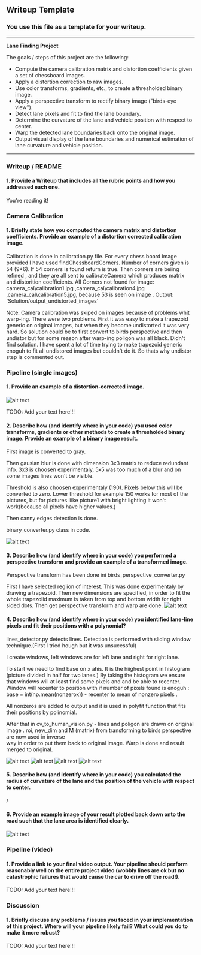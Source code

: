 ## Writeup Template

### You use this file as a template for your writeup.

---

**Lane Finding Project**

The goals / steps of this project are the following:

* Compute the camera calibration matrix and distortion coefficients given a set of chessboard images.
* Apply a distortion correction to raw images.
* Use color transforms, gradients, etc., to create a thresholded binary image.
* Apply a perspective transform to rectify binary image ("birds-eye view").
* Detect lane pixels and fit to find the lane boundary.
* Determine the curvature of the lane and vehicle position with respect to center.
* Warp the detected lane boundaries back onto the original image.
* Output visual display of the lane boundaries and numerical estimation of lane curvature and vehicle position.

[//]: # (Image References)

[image1]: ./examples/undistort_output.png "Undistorted"
[image2]: ./test_images/test1.jpg "Road Transformed"
[image3]: ./examples/binary_combo_example.jpg "Binary Example"
[image4]: ./examples/warped_straight_lines.jpg "Warp Example"
[image5]: ./examples/color_fit_lines.jpg "Fit Visual"
[image6]: ./examples/example_output.jpg "Output"
[video1]: ./project_video.mp4 "Video"

---

### Writeup / README

#### 1. Provide a Writeup that includes all the rubric points and how you addressed each one.

You're reading it!

### Camera Calibration

#### 1. Briefly state how you computed the camera matrix and distortion coefficients. Provide an example of a distortion corrected calibration image.
Calibration is done in calibration.py file. 
For every chess board image provided I have used findChessboardCorners. Number of corners given is 54 (9*6).
If 54 corners is found return is true. Then corners are beiing refined , and they are all sent to calibrateCamera which produces matrix and distorition coefficients. 
All Corners not found for image: camera_cal\calibration1.jpg ,camera_cal\calibration4.jpg ,camera_cal\calibration5.jpg, because 53 is seen on image .
Output: 'Solution/output_undistorted_images'


Note: Camera calibration was skiped on images because of problems whit warp-ing.
There were two problems. First it was easy to make a trapezoid generic on original images, but when they become undistorted it was very hard.
So solution could be to first convert to birds perspective and then undistor but for some reason after warp-ing poligon was all black. 
Didn't find solution. I have spent a lot of time trying to make trapezoid generic enoguh to fit all undistored images but couldn't do it. 
So thats why undistor step is commented out. 

### Pipeline (single images)

#### 1. Provide an example of a distortion-corrected image.
![alt text](image.png)

TODO: Add your text here!!!

#### 2. Describe how (and identify where in your code) you used color transforms, gradients or other methods to create a thresholded binary image.  Provide an example of a binary image result.
First image is converted to gray. 

Then gausian blur is done with dimension 3x3 matrix to reduce redundant info. 3x3 is choosen experimentaly, 5x5 was too much of a blur and on some images lines won't be visible.

Threshold is also choosen experimentaly (190). Pixels below this will be converted to zero. 
Lower threshold for example 150 works for most of the pictures, but for pictures liike picture1 with bright lighting it won't work(because
all pixels have higher values.)

Then canny edges detection is done.

binary_converter.py class in code.

![alt text](image-1.png)

#### 3. Describe how (and identify where in your code) you performed a perspective transform and provide an example of a transformed image.
Perspective transform has been done ini birds_perspective_converter.py

First I have selected regiion of interest. This was done experimentaly by drawing a trapezoid. 
Then new dimensions are specified, in order to fit the whole trapezoiid maximum is taken from top and bottom width for right sided dots.
Then get perspective transform and warp are done. 
![alt text](image-2.png)

#### 4. Describe how (and identify where in your code) you identified lane-line pixels and fit their positions with a polynomial?
lines_detector.py detects lines. 
Detection is performed with sliding window technique.(First I tried hough but it was unsucessful)

I create windows, left windows are for left lane and right for right lane. 

To start we need to find base on x ahis. It is the hiighest point in histogram (picture divided in half for two lanes.)
By taking the histogram we ensure that windows will at least find some pixels and and be able to recenter. 
Window will recenter to position with if number of pixels found is enoguh : 
base = int(np.mean(nonzerox)) - recenter to mean of nonzero pixels .

All nonzeros are added to output and it is used in polyfit function that fits their positions by polinomial.

After that in cv_to_human_vision.py - lines and poligon are drawn on original image .
roi, new_dim and M (matrix) from transforming to birds perspective are now used in inverse  
way in order to put them back to original image. 
Warp is done and result merged to original.


![alt text](image-3.png)
![alt text](image-4.png)
![alt text](image-5.png)
![alt text](image-6.png)


#### 5. Describe how (and identify where in your code) you calculated the radius of curvature of the lane and the position of the vehicle with respect to center.
/

#### 6. Provide an example image of your result plotted back down onto the road such that the lane area is identified clearly.

![alt text](image-7.png)

### Pipeline (video)

#### 1. Provide a link to your final video output.  Your pipeline should perform reasonably well on the entire project video (wobbly lines are ok but no catastrophic failures that would cause the car to drive off the road!).

TODO: Add your text here!!!

### Discussion

#### 1. Briefly discuss any problems / issues you faced in your implementation of this project.  Where will your pipeline likely fail?  What could you do to make it more robust?

TODO: Add your text here!!!

